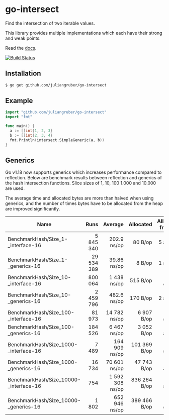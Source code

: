 
# go-intersect

  Find the intersection of two iterable values.

  This library provides multiple implementations which each have their strong and weak points.

  Read the [docs](https://pkg.go.dev/github.com/juliangruber/go-intersect/v2).

  [![Build Status](https://travis-ci.com/juliangruber/go-intersect.svg?branch=master)](https://travis-ci.com/juliangruber/go-intersect)

## Installation

```bash
$ go get github.com/juliangruber/go-intersect
```

## Example

```go
import "github.com/juliangruber/go-intersect"
import "fmt"

func main() {
  a := []int{1, 2, 3}
  b := []int{2, 3, 4}
  fmt.Println(intersect.SimpleGeneric(a, b))
}
```

## Generics

Go v1.18 now supports generics which increases performance compared to reflection. Below are benchmark results between reflection and generics of the hash intersection functions. Slice sizes of 1, 10, 100 1.000 and 10.000 are used.

The average time and allocated bytes are more than halved when using generics, and the number of times bytes have to be allocated from the heap are improved significantly.

| **Name**                               |   **Runs** |     **Average** | **Allocated** | **Allocations from heap** |
|----------------------------------------|-----------:|----------------:|--------------:|--------------------------:|
| BenchmarkHash/Size_1-_interface-16     |  5 845 340 |     202.9 ns/op |       80 B/op |               5 allocs/op |
| BenchmarkHash/Size_1-_generics-16      | 29 534 389 |     39.86 ns/op |        8 B/op |               1 allocs/op |
| BenchmarkHash/Size_10-_interface-16    |    800 064 |     1 438 ns/op |      515 B/op |              24 allocs/op |
| BenchmarkHash/Size_10-_generics-16     |  2 459 796 |     482.6 ns/op |      170 B/op |               2 allocs/op |
| BenchmarkHash/Size_100-_interface-16   |     81 973 |    14 782 ns/op |    6 907 B/op |             212 allocs/op |
| BenchmarkHash/Size_100-_generics-16    |    184 526 |     6 467 ns/op |    3 052 B/op |              19 allocs/op |
| BenchmarkHash/Size_1000-_interface-16  |      7 489 |   164 909 ns/op |  101 369 B/op |           2 036 allocs/op |
| BenchmarkHash/Size_1000-_generics-16   |     16 734 |    70 601 ns/op |   47 743 B/op |              66 allocs/op |
| BenchmarkHash/Size_10000-_interface-16 |        754 | 1 592 308 ns/op |  836 264 B/op |          20 216 allocs/op |
| BenchmarkHash/Size_10000-_generics-16  |      1 802 |   652 946 ns/op |  389 466 B/op |             255 allocs/op |


